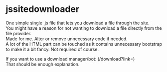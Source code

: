 # jssitedownloader  

One simple single .js file that lets you download a file through the site.  
You might have a reason for not wanting to download a file directly from the file provider.  
Made for me. Alter or remove unnecessary code if needed.   
A lot of the HTML part can be touched as it contains unnecessary bootstrap to make it a bit fancy.
Not required of course.

If you want to use a download manager/bot: (/download?link=)  
That should be enough explanation.  
